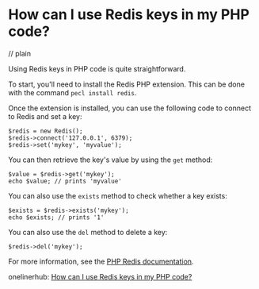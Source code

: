 # How can I use Redis keys in my PHP code?
// plain

Using Redis keys in PHP code is quite straightforward.

To start, you'll need to install the Redis PHP extension. This can be done with the command `pecl install redis`.

Once the extension is installed, you can use the following code to connect to Redis and set a key:

```
$redis = new Redis();
$redis->connect('127.0.0.1', 6379);
$redis->set('mykey', 'myvalue');
```

You can then retrieve the key's value by using the `get` method:

```
$value = $redis->get('mykey');
echo $value; // prints 'myvalue'
```

You can also use the `exists` method to check whether a key exists:

```
$exists = $redis->exists('mykey');
echo $exists; // prints '1'
```

You can also use the `del` method to delete a key:

```
$redis->del('mykey');
```

For more information, see the [PHP Redis documentation](https://redis.io/clients/php).

onelinerhub: [How can I use Redis keys in my PHP code?](https://onelinerhub.com/predis/how-can-i-use-redis-keys-in-my-php-code)